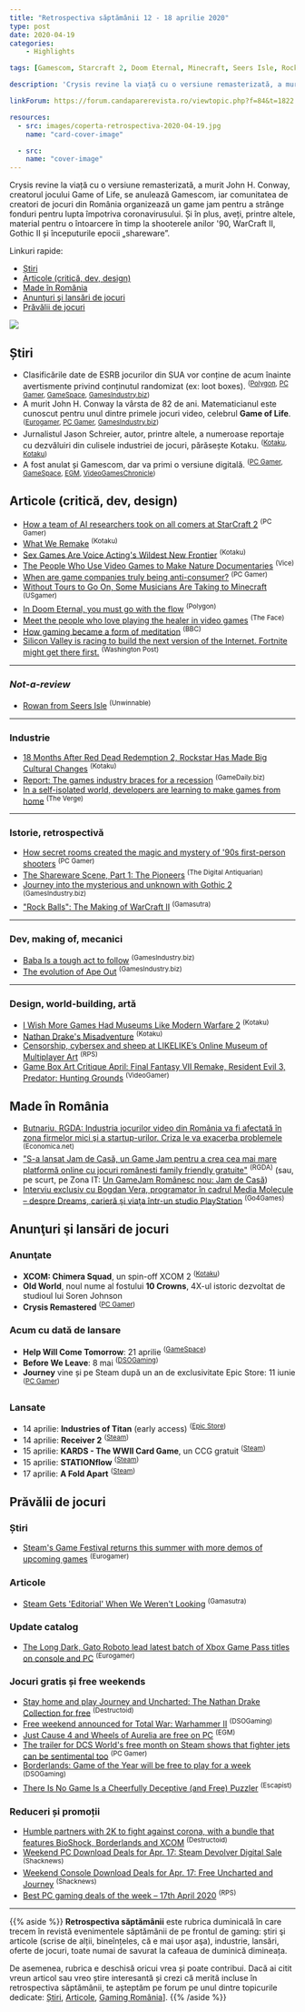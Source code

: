 ```yaml
---
title: "Retrospectiva săptămânii 12 - 18 aprilie 2020"
type: post
date: 2020-04-19
categories:
    - Highlights

tags: [Gamescom, Starcraft 2, Doom Eternal, Minecraft, Seers Isle, Rockstar, Gothic II, WarCraft II, Baba is You, Ape Out, There Is No Game]

description: 'Crysis revine la viață cu o versiune remasterizată, a murit John H. Conway, creatorul jocului Game of Life, se anulează Gamescom, iar comunitatea de creatori de jocuri din România organizează un game jam pentru a strânge fonduri pentru lupta împotriva coronavirusului. Și în plus, aveți, printre altele, material pentru o întoarcere în timp la shooterele anilor 90, WarCraft II, Gothic II și începuturile epocii „shareware”.'

linkForum: https://forum.candaparerevista.ro/viewtopic.php?f=84&t=1822

resources:
  - src: images/coperta-retrospectiva-2020-04-19.jpg
    name: "card-cover-image"

  - src:
    name: "cover-image"
---
```


Crysis revine la viață cu o versiune remasterizată, a murit John H. Conway, creatorul jocului Game of Life, se anulează Gamescom, iar comunitatea de creatori de jocuri din România organizează un game jam pentru a strânge fonduri pentru lupta împotriva coronavirusului. Și în plus, aveți, printre altele, material pentru o întoarcere în timp la shooterele anilor '90, WarCraft II, Gothic II și începuturile epocii „shareware”. 

Linkuri rapide:

* [Știri](#știri)
* [Articole (critică, dev, design)](#articole-critică-dev-design)
* [Made în România](#made-în-românia)
* [Anunţuri şi lansări de jocuri](#anunțuri-şi-lansări-de-jocuri)
* [Prăvălii de jocuri](#prăvălii-de-jocuri)

![](images/coperta-retrospectiva-2020-04-19.jpg)

## Știri

* Clasificările date de ESRB jocurilor din SUA vor conține de acum înainte avertismente privind conținutul randomizat (ex: loot boxes). <sup>([Polygon](https://www.polygon.com/2020/4/13/21219071/esrb-game-ratings-loot-boxes-gacha-random-items), [PC Gamer](https://www.pcgamer.com/esrb-adds-a-new-warning-label-for-loot-boxes/), [GameSpace](https://www.gamespace.com/all-articles/news/esrb-ratings-will-warn-of-random-item-purchases), [GamesIndustry.biz](https://www.gamesindustry.biz/articles/2020-04-13-esrb-intros-new-label-for-loot-boxes))</sup>
* A murit John H. Conway la vârsta de 82 de ani. Matematicianul este cunoscut pentru unul dintre primele jocuri video, celebrul **Game of Life**. <sup>([Eurogamer](https://www.eurogamer.net/articles/2020-04-15-video-game-pioneer-john-h-conway-dies-aged-82), [PC Gamer](https://www.pcgamer.com/john-conway-creator-of-important-mathematical-simulation-game-of-life-has-died/), [GamesIndustry.biz](https://www.gamesindustry.biz/articles/2020-04-15-game-of-life-creator-john-h-conway-dies-at-82))</sup>
* Jurnalistul Jason Schreier, autor, printre altele, a numeroase reportaje cu dezvăluiri din culisele industriei de jocuri, părăsește Kotaku. <sup>([Kotaku](https://kotaku.com/press-sneak-out-1842900864), [Kotaku](https://gameworldobserver.com/2020/04/17/jason-schreier-leaving-kotaku-go-media-ownership/))</sup>
* A fost anulat și Gamescom, dar va primi o versiune digitală. <sup>([PC Gamer](https://www.pcgamer.com/gamescom-is-definitely-going-digital-as-germanys-ban-on-large-gatherings-is-extended/), [GameSpace](https://www.gamespace.com/all-articles/news/gamescom-2020-is-no-longer-happening-in-cologne/), [EGM](https://egmnow.com/gamescom-officially-canceled-but-there-might-be-a-digital-version/), [VideoGamesChronicle](https://www.videogameschronicle.com/news/gamescom-2020-physical-event-officially-cancelled/))</sup>

## Articole (critică, dev, design)

* [How a team of AI researchers took on all comers at StarCraft 2](https://www.pcgamer.com/how-a-team-of-ai-researchers-took-on-all-comers-at-starcraft-2/) <sup>(PC Gamer)</sup>
* [What We Remake](https://kotaku.com/what-we-remake-1842868274) <sup>(Kotaku)</sup>
* [Sex Games Are Voice Acting&#x27;s Wildest New Frontier](https://kotaku.com/sex-games-are-voice-actings-wildest-new-frontier-1842765293) <sup>(Kotaku)</sup>
* [The People Who Use Video Games to Make Nature Documentaries](https://www.vice.com/en_us/article/y3m78g/video-game-nature-documentaries-destiny-red-dead) <sup>(Vice)</sup>
* [When are game companies truly being anti-consumer?](https://www.pcgamer.com/when-are-game-companies-truly-being-anti-consumer/) <sup>(PC Gamer)</sup>
* [Without Tours to Go On, Some Musicians Are Taking to Minecraft](https://www.usgamer.net/articles/without-tours-to-go-on-some-musicians-are-taking-to-minecraft) <sup>(USgamer)</sup>
* [In Doom Eternal, you must go with the flow](https://www.polygon.com/2020/4/17/21225011/doom-eternal-flow-state-fun-zone-hugo-martin-jenova-chen) <sup>(Polygon)</sup>
* [Meet the people who love playing the healer in video games](https://theface.com/culture/gamers-who-play-healers-video-games-technology-covid-19) <sup>(The Face)</sup>
* [How gaming became a form of meditation](http://www.bbc.com/culture/story/20200409-how-gaming-became-a-form-of-meditation) <sup>(BBC)</sup>
* [Silicon Valley is racing to build the next version of the Internet. Fortnite might get there first.](https://www.washingtonpost.com/video-games/2020/04/17/fortnite-metaverse-new-internet/) <sup>(Washington Post)</sup>

---

### _Not-a-review_
* [Rowan from Seers Isle](https://unwinnable.com/2020/04/14/rowan-from-seers-isle/) <sup>(Unwinnable)</sup>


---

### Industrie
* [18 Months After Red Dead Redemption 2, Rockstar Has Made Big Cultural Changes](https://kotaku.com/18-months-after-red-dead-redemption-2-rockstar-has-mad-1842880524) <sup>(Kotaku)</sup>
* [Report: The games industry braces for a recession](https://gamedaily.biz/article/1700/report-the-games-industry-braces-for-a-recession-ampere-analysis) <sup>(GameDaily.biz)</sup>
* [In a self-isolated world, developers are learning to make games from home](https://www.theverge.com/2020/4/16/21222465/coronavirus-game-developers-work-from-home-bungie-riot) <sup>(The Verge)</sup>

---

### Istorie, retrospectivă
* [How secret rooms created the magic and mystery of '90s first-person shooters](https://www.pcgamer.com/history-of-90s-fps-secret-rooms/) <sup>(PC Gamer)</sup>
* [The Shareware Scene, Part 1: The Pioneers](https://www.filfre.net/2020/04/the-shareware-scene-part-1-the-pioneers/) <sup>(The Digital Antiquarian)</sup>
* [Journey into the mysterious and unknown with Gothic 2](https://www.gamesindustry.biz/articles/2020-04-13-journey-into-the-mysterious-and-unknown-with-gothic-2) <sup>(GamesIndustry.biz)</sup>
* [&quot;Rock Balls&quot;: The Making of WarCraft II](https://www.gamasutra.com/blogs/DavidCraddock/20200413/361110/quotRock_Ballsquot_The_Making_of_WarCraft_II.php) <sup>(Gamasutra)</sup>

---

### Dev, making of, mecanici
* [Baba Is a tough act to follow](https://www.gamesindustry.biz/articles/2020-04-16-baba-is-a-tough-act-to-follow) <sup>(GamesIndustry.biz)</sup>
* [The evolution of Ape Out](https://www.gamesindustry.biz/articles/2020-04-13-the-evolution-of-ape-out) <sup>(GamesIndustry.biz)</sup>

---

### Design, world-building, artă
* [I Wish More Games Had Museums Like Modern Warfare 2](https://kotaku.com/i-wish-more-games-had-museums-like-modern-warfare-2-1842777431) <sup>(Kotaku)</sup>
* [Nathan Drake&#x27;s Misadventure](https://kotaku.com/nathan-drakes-misadventure-1842872622) <sup>(Kotaku)</sup>
* [Censorship, cybersex and sheep at LIKELIKE&#8217;s Online Museum of Multiplayer Art](https://www.rockpapershotgun.com/2020/04/18/censorship-cybersex-and-sheep-at-likelikes-online-museum-of-multiplayer-art/) <sup>(RPS)</sup>
* [Game Box Art Critique April: Final Fantasy VII Remake, Resident Evil 3, Predator: Hunting Grounds](https://www.videogamer.com/features/game-box-art-critique-april-final-fantasy-vii-remake-resident-evil-3-predator-hunting-grounds) <sup>(VideoGamer)</sup>


## Made în România

* [Butnariu, RGDA: Industria jocurilor video din Rom&acirc;nia va fi afectat&#259; &icirc;n zona firmelor mici &#351;i a startup-urilor. Criza le va exacerba problemele](https://www.economica.net/industria-gaming-romania-coronavirus_182639.html) <sup>(Economica.net)</sup>
* ["S-a lansat Jam de Casă, un Game Jam pentru a crea cea mai mare platformă online cu jocuri românești family friendly gratuite"](http://rgda.ro/press-release-launch-of-homemade-jam-a-game-jam-to-create-the-biggest-online-platform-for-family-friendly-free-romanian-games/) <sup>(RGDA)</sup> (sau, pe scurt, pe Zona IT: [Un GameJam Românesc nou: Jam de Casă](https://zonait.ro/un-gamejam-romanesc-nou-jam-de-casa/))
* [Interviu exclusiv cu Bogdan Vera, programator în cadrul Media Molecule – despre Dreams, carieră şi viaţa într-un studio PlayStation](http://jocuri.go4it.ro/interviu-bogdan-vera-media-molecule-dreams-sony-playstation) <sup>(Go4Games)</sup>


## Anunţuri şi lansări de jocuri

### Anunţate
* **XCOM: Chimera Squad**, un spin-off XCOM 2 <sup>([Kotaku](https://kotaku.com/a-new-xcom-game-is-coming-out-next-week-1842859356))</sup>
* **Old World**, noul nume al fostului **10 Crowns**, 4X-ul istoric dezvoltat de studioul lui Soren Johnson
* **Crysis Remastered** <sup>([PC Gamer](https://www.pcgamer.com/crysis-remastered-is-coming-to-pc-with-ray-tracing-higher-resolution-textures/))</sup>

### Acum cu dată de lansare
* **Help Will Come Tomorrow**: 21 aprilie <sup>([GameSpace](https://www.gamespace.com/all-articles/news/help-will-come-tomorrow-reveals-release-date))</sup>
* **Before We Leave**: 8 mai <sup>([DSOGaming](https://www.dsogaming.com/news/civilization-building-exploration-game-before-we-leave-releases-on-may-8th/))</sup>
* **Journey** vine și pe Steam după un an de exclusivitate Epic Store: 11 iunie <sup>([PC Gamer](https://www.pcgamer.com/journey-hits-steam-in-june-after-a-year-of-epic-games-store-exclusivity/))</sup>

### Lansate
* 14 aprilie: **Industries of Titan** (early access)  <sup>([Epic Store](https://www.epicgames.com/store/en-US/product/industries-of-titan/))</sup>
* 14 aprilie: **Receiver 2** <sup>([Steam](https://store.steampowered.com/app/1129310/Receiver_2/))</sup>
* 15 aprilie: **KARDS - The WWII Card Game**, un CCG gratuit <sup>([Steam](https://store.steampowered.com/app/544810/KARDS__The_WWII_Card_Game/))</sup>
* 15 aprilie: **STATIONflow** <sup>([Steam](https://store.steampowered.com/app/1122120/STATIONflow/))</sup>
* 17 aprilie: **A Fold Apart** <sup>([Steam](https://store.steampowered.com/app/451310/A_Fold_Apart/))</sup>

## Prăvălii de jocuri
### Știri
* [Steam's Game Festival returns this summer with more demos of upcoming games](https://www.eurogamer.net/articles/2020-04-14-steams-game-festival-returns-this-summer-with-more-demos-of-upcoming-games) <sup>(Eurogamer)</sup>

### Articole
* [Steam Gets 'Editorial' When We Weren't Looking](https://www.gamasutra.com/blogs/SimonCarless/20200417/361420/Steam_Gets_Editorial_When_We_Werent_Looking.php) <sup>(Gamasutra)</sup>

### Update catalog
* [The Long Dark, Gato Roboto lead latest batch of Xbox Game Pass titles on console and PC](https://www.eurogamer.net/articles/2020-04-15-the-long-dark-gato-roboto-lead-latest-batch-of-xbox-game-pass-titles-on-console-and-pc) <sup>(Eurogamer)</sup>

### Jocuri gratis și free weekends
* [Stay home and play Journey and Uncharted: The Nathan Drake Collection for free](https://www.destructoid.com/stay-home-and-play-journey-and-uncharted-the-nathan-drake-collection-for-free-587038.phtml) <sup>(Destructoid)</sup>
* [Free weekend announced for Total War: Warhammer II](https://www.dsogaming.com/news/free-weekend-announced-for-total-war-warhammer-ii/) <sup>(DSOGaming)</sup>
* [Just Cause 4 and Wheels of Aurelia are free on PC](https://egmnow.com/just-cause-4-and-wheels-of-aurelia-are-free-on-pc/) <sup>(EGM)</sup>
* [The trailer for DCS World's free month on Steam shows that fighter jets can be sentimental too](https://www.pcgamer.com/the-trailer-for-dcs-worlds-free-month-on-steam-shows-that-fighter-jets-can-be-sentimental-too/) <sup>(PC Gamer)</sup>
* [Borderlands: Game of the Year will be free to play for a week](https://www.dsogaming.com/news/borderlands-game-of-the-year-will-be-free-to-play-for-a-week/) <sup>(DSOGaming)</sup>
* [There Is No Game Is a Cheerfully Deceptive (and Free) Puzzler](https://www.escapistmagazine.com/v2/there-is-no-game-puzzle-free/) <sup>(Escapist)</sup>

### Reduceri și promoții
* [Humble partners with 2K to fight against corona, with a bundle that features BioShock, Borderlands and XCOM](https://www.destructoid.com/humble-partners-with-2k-to-fight-against-corona-with-a-bundle-that-features-bioshock-borderlands-and-xcom-587050.phtml) <sup>(Destructoid)</sup>
* [Weekend PC Download Deals for Apr. 17: Steam Devolver Digital Sale](https://www.shacknews.com/article/117609/weekend-pc-download-deals-for-apr-17-steam-devolver-digital-sale) <sup>(Shacknews)</sup>
* [Weekend Console Download Deals for Apr. 17: Free Uncharted and Journey](https://www.shacknews.com/article/117608/weekend-console-download-deals-for-apr-17-free-uncharted-and-journey) <sup>(Shacknews)</sup>
* [Best PC gaming deals of the week &#8211; 17th April 2020](https://www.rockpapershotgun.com/2020/04/17/best-pc-gaming-deals-of-the-week-17th-april-2020/) <sup>(RPS)</sup>

---

{{% aside %}}
**Retrospectiva săptămânii** este rubrica duminicală în care trecem în revistă evenimentele săptămânii de pe frontul de gaming: știri şi articole (scrise de alții, bineînțeles, că e mai ușor aşa), industrie, lansări, oferte de jocuri, toate numai de savurat la cafeaua de duminică dimineața.

De asemenea, rubrica e deschisă oricui vrea și poate contribui. Dacă ai citit vreun articol sau vreo știre interesantă și crezi că merită incluse în retrospectiva săptămânii, te așteptăm pe forum pe unul dintre topicurile dedicate: [Știri](https://forum.candaparerevista.ro/viewtopic.php?f=4&t=46), [Articole](https://forum.candaparerevista.ro/viewtopic.php?f=4&t=206), [Gaming România](https://forum.candaparerevista.ro/viewtopic.php?f=4&t=1622)].
{{% /aside %}}
